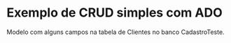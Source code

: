 # **Exemplo de CRUD simples com ADO**

Modelo com alguns campos na tabela de Clientes no banco CadastroTeste.



